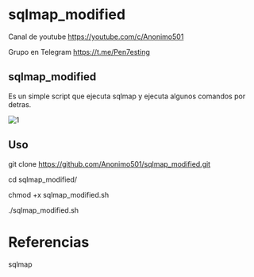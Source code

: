 # sqlmap_modified

Canal de youtube  https://youtube.com/c/Anonimo501

Grupo en Telegram https://t.me/Pen7esting

## sqlmap_modified

Es un simple script que ejecuta sqlmap y ejecuta algunos comandos por detras.

![1](https://user-images.githubusercontent.com/67207446/148304360-2e1dc75f-a514-4e6f-8013-32ffd9d79e3b.png)

## Uso

git clone https://github.com/Anonimo501/sqlmap_modified.git

cd sqlmap_modified/

chmod +x sqlmap_modified.sh

./sqlmap_modified.sh


# Referencias

sqlmap
